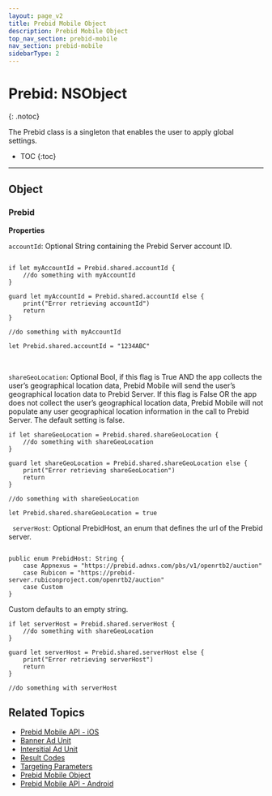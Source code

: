 ```yaml
---
layout: page_v2
title: Prebid Mobile Object
description: Prebid Mobile Object
top_nav_section: prebid-mobile
nav_section: prebid-mobile
sidebarType: 2
---
```


# Prebid: NSObject
{: .notoc}

The Prebid class is a singleton that enables the user to apply global settings. 

- TOC
 {:toc}

--- 

## Object 

### Prebid

**Properties**

`accountId`: Optional String containing the Prebid Server account ID.

```

if let myAccountId = Prebid.shared.accountId { 
    //do something with myAccountId
}

guard let myAccountId = Prebid.shared.accountId else { 
    print("Error retrieving accountId")
    return
}

//do something with myAccountId

```

```
let Prebid.shared.accountId = "1234ABC"
```

&nbsp;

`shareGeoLocation`: Optional Bool, if this flag is True AND the app collects the user’s geographical location data, Prebid Mobile will send the user’s geographical location data to Prebid Server. If this flag is False OR the app does not collect the user’s geographical location data, Prebid Mobile will not populate any user geographical location information in the call to Prebid Server. The default setting is false. 

```
if let shareGeoLocation = Prebid.shared.shareGeoLocation { 
    //do something with shareGeoLocation
}

guard let shareGeoLocation = Prebid.shared.shareGeoLocation else { 
    print("Error retrieving shareGeoLocation")
    return
}

//do something with shareGeoLocation

```

```
let Prebid.shared.shareGeoLocation = true
```

&nbsp;
`serverHost`: Optional PrebidHost, an enum that defines the url of the Prebid server. 

``` 

public enum PrebidHost: String { 
    case Appnexus = "https://prebid.adnxs.com/pbs/v1/openrtb2/auction"
    case Rubicon = "https://prebid-server.rubiconproject.com/openrtb2/auction"
    case Custom
}
```

Custom defaults to an empty string. 

```
if let serverHost = Prebid.shared.serverHost { 
    //do something with shareGeoLocation
}

guard let serverHost = Prebid.shared.serverHost else { 
    print("Error retrieving serverHost")
    return
}

//do something with serverHost

```





## Related Topics

- [Prebid Mobile API - iOS]({{site.baseurl}}/prebid-mobile/pbm-api/ios/pbm-api-iOS.html)
- [Banner Ad Unit]({{site.baseurl}}/prebid-mobile/pbm-api/ios/pbm-bannerad-ios.html)
- [Intersitial Ad Unit]({{site.baseurl}}/prebid-mobile/pbm-api/ios/pbm-interstitial-ad-ios.html)
- [Result Codes]({{site.baseurl}}/prebid-mobile/pbm-api/ios/pbm-api-result-codes-ios.html)
- [Targeting Parameters]({{site.baseurl}}/prebid-mobile/pbm-api/ios/pbm-targeting-ios.html)
- [Prebid Mobile Object]({{site.baseurl}}/prebid-mobile/pbm-api/ios/prebidmobile-object-ios.html)
- [Prebid Mobile API - Android]({{site.baseurl}}/prebid-mobile/pbm-api/android/pbm-api-android.html)



